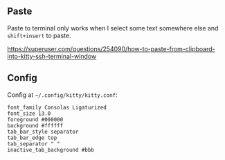 ## Paste

Paste to terminal only works when I select some text somewhere else and `shift+insert` to paste.

https://superuser.com/questions/254090/how-to-paste-from-clipboard-into-kitty-ssh-terminal-window

## Config

Config at `~/.config/kitty/kitty.conf`:

```
font_family Consolas Ligaturized
font_size 13.0
foreground #000000
background #ffffff
tab_bar_style separator
tab_bar_edge top
tab_separator " "
inactive_tab_background #bbb
```
